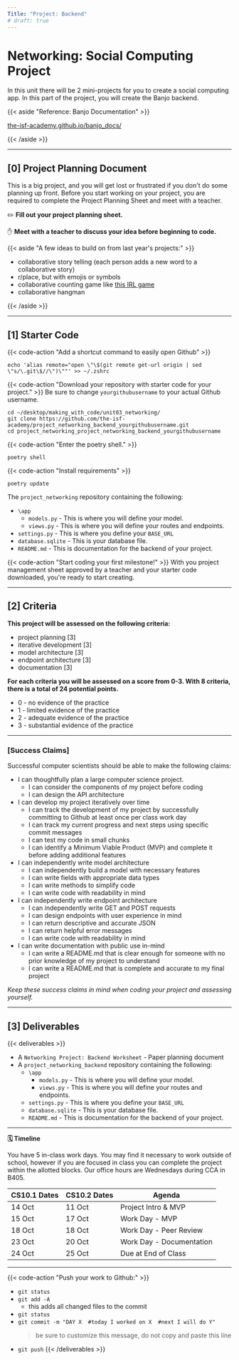 ```yaml
---
Title: "Project: Backend"
# draft: true
---
```


# Networking: Social Computing Project

In this unit there will be 2 mini-projects for you to create a social computing app. In this part of the project, you will create the Banjo backend. 

{{< aside "Reference: Banjo Documentation" >}}

[the-isf-academy.github.io/banjo_docs/](https://the-isf-academy.github.io/banjo_docs/)

{{< /aside >}}


---

## [0] Project Planning Document

This is a big project, and you will get lost or frustrated if you don't do some planning up front.
Before you start working on your project, you are required to complete the Project Planning Sheet and meet with a teacher.

✏️ **Fill out your project planning sheet.**

✋ **Meet with a teacher to discuss your idea before beginning to code.**

{{< aside "A few ideas to build on from last year's projects:" >}}

- collaborative story telling (each person adds a new word to a collaborative story)
- r/place, but with emojis or symbols 
- collaborative counting game like [this IRL game](https://dramaresource.com/count-to-20/#:~:text=Sit%20or%20stand%20in%20a,start%20again%20from%20the%20beginning.)
- collaborative hangman

{{< /aside >}}

---

## [1] Starter Code

{{< code-action "Add a shortcut command to easily open Github" >}} 
```shell
echo 'alias remote="open \"\$(git remote get-url origin | sed \"s/\.git\$//\")\""' >> ~/.zshrc
```


{{< code-action "Download your repository with starter code for your project." >}} Be sure to change `yourgithubusername` to your actual Github username.

```shell
cd ~/desktop/making_with_code/unit03_networking/
git clone https://github.com/the-isf-academy/project_networking_backend_yourgithubusername.git
cd project_networking_project_networking_backend_yourgithubusername
```

{{< code-action "Enter the poetry shell." >}}
```shell
poetry shell
```

{{< code-action "Install requirements" >}}
```shell
poetry update
```

<!-- {{< code-action "Install Banjo" >}}
```shell
pip3 install django-banjo
``` -->

The `project_networking` repository containing the following:
  - `\app`
    - `models.py` - This is where you will define your model.
    - `views.py` - This is where you will define your routes and endpoints.
  - `settings.py` - This is where you define your `BASE_URL`
  - `database.sqlite` - This is your database file.
  - `README.md` - This is documentation for the backend of your project.

{{< code-action "Start coding your first milestone!" >}} With you project management sheet approved by a teacher and your starter code downloaded, you're ready to start creating.

---

## [2] Criteria


**This project will be assessed on the following criteria:**
- project planning [3]
- iterative development [3]
- model architecture [3]
- endpoint architecture [3]
- documentation [3]

**For each criteria you will be assessed on a score from 0-3. With 8 criteria, there is a total of 24 potential points.** 
- 0 - no evidence of the practice
- 1 - limited evidence of the practice
- 2 - adequate evidence of the practice
- 3 - substantial evidence of the practice

---

### [Success Claims]

Successful computer scientists should be able to make the following claims:
- I can thoughtfully plan a large computer science project.  
    - I can consider the components of my project before coding
    - I can design the API architecture 
- I can develop my project iteratively over time
    - I can track the development of my project by successfully committing to Github at least once per class work day
    - I can track my current progress and next steps using specific commit messages 
    - I can test my code in small chunks
    - I can identify a Minimum Viable Product (MVP) and complete it before adding additional features
- I can independently write model architecture
  - I can independently build a model with necessary features
  - I can write fields with appropriate data types
  - I can write methods to simplify code
  - I can write code with readability in mind
- I can independently write endpoint architecture
  - I can independently write GET and POST requests
  - I can design endpoints with user experience in mind
  - I can return descriptive and accurate JSON
  - I can return helpful error messages
  - I can write code with readability in mind 
- I can write documentation with public use in-mind
  - I can write a README.md that is clear enough for someone with no prior knowledge of my project to understand
  - I can write a README.md that is complete and accurate to my final project


*Keep these success claims in mind when coding your project and assessing yourself.*

---

## [3] Deliverables


{{< deliverables  >}}

- A `Networking Project: Backend Worksheet` - Paper planning document
- A `project_networking_backend` repository containing the following:
  - `\app`
    - `models.py` - This is where you will define your model.
    - `views.py` - This is where you will define your routes and endpoints.
  - `settings.py` - This is where you define your `BASE_URL`
  - `database.sqlite` - This is your database file.
  - `README.md` - This is documentation for the backend of your project.

---

**🗓️ Timeline**

You have 5 in-class work days. You may find it necessary to work outside of school, however if you are focused in class you can complete the project within the allotted blocks. Our office hours are Wednesdays during CCA in B405. 

| CS10.1 Dates | CS10.2 Dates | Agenda                         |
|--------------|--------------|--------------------------------|
| 14 Oct       | 11 Oct       | Project Intro & MVP |
| 15 Oct       | 17 Oct       | Work Day - MVP                 |
| 18 Oct       | 18 Oct       | Work Day - Peer Review         |
| 23 Oct       | 20 Oct       | Work Day - Documentation       |
| 24 Oct       | 25 Oct       | Due at End of Class            |

---

{{< code-action "Push your work to Github:" >}}
- `git status`
- `git add -A`
    - this adds all changed files to the commit
- `git status`
- `git commit -m "DAY X  #today I worked on X  #next I will do Y"`
  > be sure to customize this message, do not copy and paste this line
- `git push`
{{< /deliverables >}}
